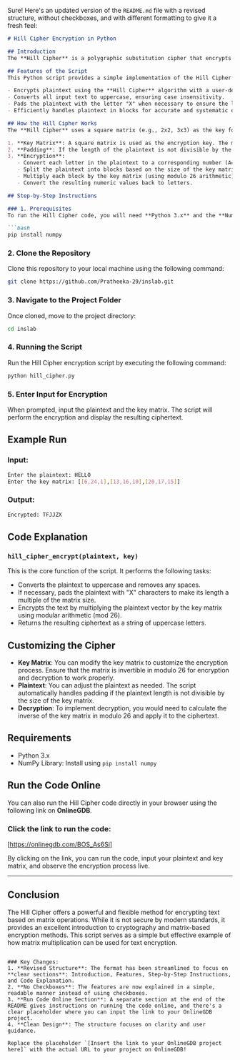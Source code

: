 Sure! Here's an updated version of the `README.md` file with a revised structure, without checkboxes, and with different formatting to give it a fresh feel:

```markdown
# Hill Cipher Encryption in Python

## Introduction
The **Hill Cipher** is a polygraphic substitution cipher that encrypts plaintext in blocks using matrix multiplication. This encryption algorithm is based on linear algebra and is a classical method of cryptography. It is commonly used to encrypt text by transforming it into a more complex form using a key matrix.

## Features of the Script
This Python script provides a simple implementation of the Hill Cipher with the following features:

- Encrypts plaintext using the **Hill Cipher** algorithm with a user-defined key matrix.
- Converts all input text to uppercase, ensuring case insensitivity.
- Pads the plaintext with the letter "X" when necessary to ensure the length of the text matches the block size of the key matrix.
- Efficiently handles plaintext in blocks for accurate and systematic encryption.

## How the Hill Cipher Works
The **Hill Cipher** uses a square matrix (e.g., 2x2, 3x3) as the key for encryption. The core concept relies on the matrix multiplication of plaintext blocks and the key matrix. Here's a breakdown of the encryption process:

1. **Key Matrix**: A square matrix is used as the encryption key. The matrix should be invertible modulo 26 for decryption to be possible.
2. **Padding**: If the length of the plaintext is not divisible by the size of the key matrix, the plaintext is padded with "X" characters to ensure compatibility.
3. **Encryption**:
   - Convert each letter in the plaintext to a corresponding number (A=0, B=1, ..., Z=25).
   - Split the plaintext into blocks based on the size of the key matrix.
   - Multiply each block by the key matrix (using modulo 26 arithmetic) to generate the ciphertext.
   - Convert the resulting numeric values back to letters.

## Step-by-Step Instructions

### 1. Prerequisites
To run the Hill Cipher code, you will need **Python 3.x** and the **NumPy** library. If you don't have NumPy installed, you can install it using the following command:

```bash
pip install numpy
```

### 2. Clone the Repository
Clone this repository to your local machine using the following command:

```bash
git clone https://github.com/Pratheeka-29/inslab.git
```

### 3. Navigate to the Project Folder
Once cloned, move to the project directory:

```bash
cd inslab
```

### 4. Running the Script
Run the Hill Cipher encryption script by executing the following command:

```bash
python hill_cipher.py
```

### 5. Enter Input for Encryption
When prompted, input the plaintext and the key matrix. The script will perform the encryption and display the resulting ciphertext.

## Example Run

### Input:
```bash
Enter the plaintext: HELLO
Enter the key matrix: [[6,24,1],[13,16,10],[20,17,15]]
```

### Output:
```bash
Encrypted: TFJJZX
```

## Code Explanation

### `hill_cipher_encrypt(plaintext, key)`
This is the core function of the script. It performs the following tasks:
- Converts the plaintext to uppercase and removes any spaces.
- If necessary, pads the plaintext with "X" characters to make its length a multiple of the matrix size.
- Encrypts the text by multiplying the plaintext vector by the key matrix using modular arithmetic (mod 26).
- Returns the resulting ciphertext as a string of uppercase letters.

## Customizing the Cipher
- **Key Matrix**: You can modify the key matrix to customize the encryption process. Ensure that the matrix is invertible in modulo 26 for encryption and decryption to work properly.
- **Plaintext**: You can adjust the plaintext as needed. The script automatically handles padding if the plaintext length is not divisible by the size of the key matrix.
- **Decryption**: To implement decryption, you would need to calculate the inverse of the key matrix in modulo 26 and apply it to the ciphertext.

## Requirements
- Python 3.x
- NumPy Library: Install using `pip install numpy`

## Run the Code Online

You can also run the Hill Cipher code directly in your browser using the following link on **OnlineGDB**.

### Click the link to run the code:
[https://onlinegdb.com/BOS_As6Si]

By clicking on the link, you can run the code, input your plaintext and key matrix, and observe the encryption process live.

---

## Conclusion
The Hill Cipher offers a powerful and flexible method for encrypting text based on matrix operations. While it is not secure by modern standards, it provides an excellent introduction to cryptography and matrix-based encryption methods. This script serves as a simple but effective example of how matrix multiplication can be used for text encryption.
```

### Key Changes:
1. **Revised Structure**: The format has been streamlined to focus on **clear sections**: Introduction, Features, Step-by-Step Instructions, and Code Explanation.
2. **No Checkboxes**: The features are now explained in a simple, readable manner instead of using checkboxes.
3. **Run Code Online Section**: A separate section at the end of the README gives instructions on running the code online, and there's a clear placeholder where you can input the link to your OnlineGDB project.
4. **Clean Design**: The structure focuses on clarity and user guidance.

Replace the placeholder `[Insert the link to your OnlineGDB project here]` with the actual URL to your project on OnlineGDB!
